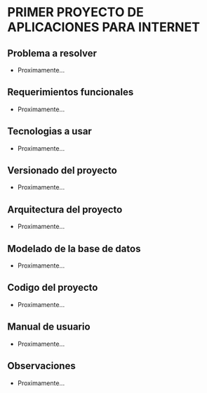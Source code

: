# PRIMER PROYECTO DE APLICACIONES PARA INTERNET
## Problema a resolver
- Proximamente...
## Requerimientos funcionales 
- Proximamente...
## Tecnologias a usar 
- Proximamente...
## Versionado del proyecto
- Proximamente...
## Arquitectura del proyecto
- Proximamente...
## Modelado de la base de datos
- Proximamente...    
## Codigo del proyecto 
- Proximamente...
## Manual de usuario
- Proximamente...
## Observaciones
- Proximamente...
